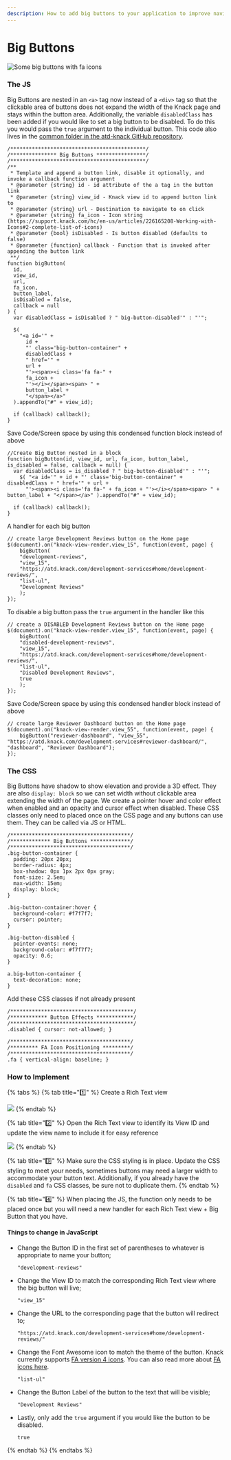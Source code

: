 ```yaml
---
description: How to add big buttons to your application to improve navigation
---
```


# Big Buttons

![Some big buttons with fa icons](../../.gitbook/assets/image%20%2830%29.png)

###  The JS

Big Buttons are nested in an `<a>` tag now instead of a `<div>` tag so that the clickable area of buttons does not expand the width of the Knack page and stays within the button area. Additionally, the variable `disabledClass` has been added if you would like to set a big button to be disabled. To do this you would pass the `true` argument to the individual button. This code also lives in the [common folder in the atd-knack GitHub repository](https://github.com/cityofaustin/atd-knack/tree/master/code/common/big-button).

```text
/********************************************/
/*************** Big Buttons ****************/
/********************************************/
/**
 * Template and append a button link, disable it optionally, and invoke a callback function argument
 * @parameter {string} id - id attribute of the a tag in the button link
 * @parameter {string} view_id - Knack view id to append button link to
 * @parameter {string} url - Destination to navigate to on click
 * @parameter {string} fa_icon - Icon string (https://support.knack.com/hc/en-us/articles/226165208-Working-with-Icons#2-complete-list-of-icons)
 * @parameter {bool} isDisabled - Is button disabled (defaults to false)
 * @parameter {function} callback - Function that is invoked after appending the button link
 **/
function bigButton(
  id,
  view_id,
  url,
  fa_icon,
  button_label,
  isDisabled = false,
  callback = null
) {
  var disabledClass = isDisabled ? " big-button-disabled'" : "'";

  $(
    "<a id='" +
      id +
      "' class='big-button-container" +
      disabledClass +
      " href='" +
      url +
      "'><span><i class='fa fa-" +
      fa_icon +
      "'></i></span><span> " +
      button_label +
      "</span></a>"
  ).appendTo("#" + view_id);

  if (callback) callback();
}
```

Save Code/Screen space by using this condensed function block instead of above

```text
//Create Big Button nested in a block
function bigButton(id, view_id, url, fa_icon, button_label, is_disabled = false, callback = null) {
  var disabledClass = is_disabled ? " big-button-disabled'" : "'";
    $( "<a id='" + id + "' class='big-button-container" + disabledClass + " href='" + url + 
      "'><span><i class='fa fa-" + fa_icon + "'></i></span><span> " + button_label + "</span></a>" ).appendTo("#" + view_id);

  if (callback) callback();
}
```

A handler for each big button

```text
// create large Development Reviews button on the Home page
$(document).on("knack-view-render.view_15", function(event, page) {
    bigButton(
    "development-reviews", 
    "view_15", 
    "https://atd.knack.com/development-services#home/development-reviews/", 
    "list-ul", 
    "Development Reviews"
    );
});
```

To disable a big button pass the `true` argument in the handler like this

```text
// create a DISABLED Development Reviews button on the Home page
$(document).on("knack-view-render.view_15", function(event, page) {
    bigButton(
    "disabled-development-reviews", 
    "view_15", 
    "https://atd.knack.com/development-services#home/development-reviews/", 
    "list-ul", 
    "Disabled Development Reviews", 
    true
    );
});
```

Save Code/Screen space by using this condensed handler block instead of above

```text
// create large Reviewer Dashboard button on the Home page
$(document).on("knack-view-render.view_55", function(event, page) {
    bigButton("reviewer-dashboard", "view_55", "https://atd.knack.com/development-services#reviewer-dashboard/", "dashboard", "Reviewer Dashboard");
});
```

### The CSS

Big Buttons have shadow to show elevation and provide a 3D effect. They are also `display: block` so we can set width without clickable area extending the width of the page. We create a pointer hover and color effect when enabled and an opacity and cursor effect when disabled. These CSS classes only need to placed once on the CSS page and any buttons can use them. They can be called via JS or HTML.

```text
/***************************************/
/************* Big Buttons *************/
/***************************************/
.big-button-container {
  padding: 20px 20px;
  border-radius: 4px;
  box-shadow: 0px 1px 2px 0px gray;
  font-size: 2.5em;
  max-width: 15em;
  display: block;
}

.big-button-container:hover {
  background-color: #f7f7f7;
  cursor: pointer;
}

.big-button-disabled {
  pointer-events: none;
  background-color: #f7f7f7;
  opacity: 0.6;
}

a.big-button-container {
  text-decoration: none;
}
```

Add these CSS classes if not already present

```text
/****************************************/
/************ Button Effects ************/
/****************************************/
.disabled { cursor: not-allowed; }

/***************************************/
/********* FA Icon Positioning *********/
/***************************************/
.fa { vertical-align: baseline; }
```

### How to Implement

{% tabs %}
{% tab title="1️⃣" %}
Create a Rich Text view

![](../../.gitbook/assets/image%20%2866%29.png)
{% endtab %}

{% tab title="2️⃣" %}
Open the Rich Text view to identify its View ID and update the view name to include it for easy reference

![](../../.gitbook/assets/image%20%2865%29.png)
{% endtab %}

{% tab title="3️⃣" %}
Make sure the CSS styling is in place. Update the CSS styling to meet your needs, sometimes buttons may need a larger width to accommodate your button text. Additionally, if you already have the `disabled` and `fa` CSS classes, be sure not to duplicate them.
{% endtab %}

{% tab title="4️⃣" %}
When placing the JS, the function only needs to be placed once but you will need a new handler for each Rich Text view + Big Button that you have.

#### Things to change in JavaScript

* Change the Button ID in the first set of parentheses to whatever is appropriate to name your button; 

  ```text
  "development-reviews"
  ```

* Change the View ID to match the corresponding Rich Text view where the big button will live; 

  ```text
  "view_15"
  ```

* Change the URL to the corresponding page that the button will redirect to; 

  ```text
  "https://atd.knack.com/development-services#home/development-reviews/"
  ```

* Change the Font Awesome icon to match the theme of the button. Knack currently supports [FA version 4 icons](https://fontawesome.com/v4.7.0/). You can also read more about [FA icons here](../looks/fa-icons.md).

  ```text
  "list-ul"
  ```

* Change the Button Label of the button to the text that will be visible; 

  ```text
  "Development Reviews"
  ```

* Lastly, only add the `true` argument if you would like the button to be disabled.

  ```text
  true
  ```
{% endtab %}
{% endtabs %}



